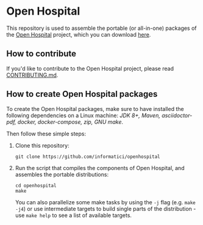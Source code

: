 # Open Hospital

This repository is used to assemble the portable (or all-in-one) packages of the [Open Hospital][openhospital] project, which you can download [here][releases].

## How to contribute

If you'd like to contribute to the Open Hospital project, please read [CONTRIBUTING.md][contributing].

## How to create Open Hospital packages

To create the Open Hospital packages,
make sure to have installed the following dependencies on a Linux machine:
_JDK 8+, Maven, asciidoctor-pdf, docker, docker-compose, zip, GNU make_.

Then follow these simple steps:

 1. Clone this repository:

        git clone https://github.com/informatici/openhospital

 2. Run the script that compiles the components of Open Hospital, and assembles the portable distributions:

        cd openhospital
        make
    
    You can also parallelize some make tasks by using the `-j` flag (e.g. `make -j4`)
    or use intermediate targets to build single parts of the distribution -
    use `make help` to see a list of available targets.


 [openhospital]: https://www.open-hospital.org/
 [releases]: https://github.com/informatici/openhospital/releases
 [contributing]: https://github.com/informatici/openhospital/blob/master/CONTRIBUTING.md
